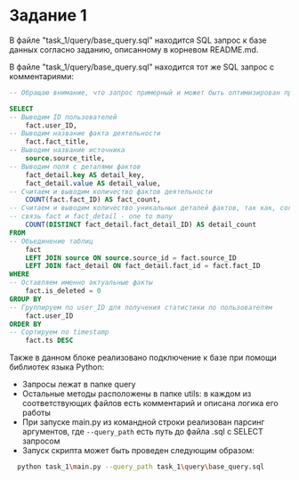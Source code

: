 # Задание 1

В файле "task_1/query/base_query.sql" находится SQL запрос к базе данных согласно заданию, описанному в корневом README.md.

В файле "task_1/query/base_query.sql" находится тот же SQL запрос с комментариями:

```sql
-- Обращаю внимание, что запрос примерный и может быть оптимизирован при уточнении структуры хранилища и тестировании

SELECT
-- Выводим ID пользователей
    fact.user_ID,
-- Выводим название факта деятельности
    fact.fact_title,
-- Выводим название источника
    source.source_title,
-- Выводим поля с деталями фактов
    fact_detail.key AS detail_key,
    fact_detail.value AS detail_value,
-- Считаем и выводим количество фактов деятельности
    COUNT(fact.fact_ID) AS fact_count,
-- Считаем и выводим количество уникальных деталей фактов, так как, согласно схеме ERD,
-- связь fact и fact_detail - one to many
    COUNT(DISTINCT fact_detail.fact_detail_ID) AS detail_count
FROM
-- Объединение таблиц
    fact
    LEFT JOIN source ON source.source_id = fact.source_ID
    LEFT JOIN fact_detail ON fact_detail.fact_id = fact.fact_ID
WHERE
-- Оставляем именно актуальные факты
    fact.is_deleted = 0
GROUP BY
-- Группируем по user_ID для получения статистики по пользователям
    fact.user_ID
ORDER BY
-- Сортируем по timestamp
    fact.ts DESC
```

Также в данном блоке реализовано подключение к базе при помощи библиотек языка Python:
* Запросы лежат в папке query
* Остальные методы расположены в папке utils: в каждом из соответствующих файлов есть комментарий и описана логика его работы
* При запуске main.py из командной строки реализован парсинг аргументов, где `--query_path` есть путь до файла .sql с SELECT запросом
* Запуск скрипта может быть проведен следующим образом:
```bash
  python task_1\main.py --query_path task_1\query\base_query.sql
```
